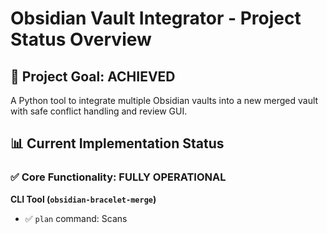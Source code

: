 # Obsidian Vault Integrator - Project Status Overview

## 🎯 **Project Goal: ACHIEVED**
A Python tool to integrate multiple Obsidian vaults into a new merged vault with safe conflict handling and review GUI.

## 📊 **Current Implementation Status**

### ✅ **Core Functionality: FULLY OPERATIONAL**

**CLI Tool (`obsidian-bracelet-merge`)**
- ✅ `plan` command: Scans
